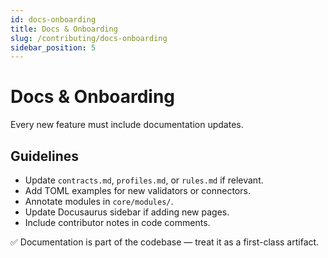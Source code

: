 ```yaml
---
id: docs-onboarding
title: Docs & Onboarding
slug: /contributing/docs-onboarding
sidebar_position: 5
---
```


# Docs & Onboarding

Every new feature must include documentation updates.

## Guidelines
- Update `contracts.md`, `profiles.md`, or `rules.md` if relevant.
- Add TOML examples for new validators or connectors.
- Annotate modules in `core/modules/`.
- Update Docusaurus sidebar if adding new pages.
- Include contributor notes in code comments.

✅ Documentation is part of the codebase — treat it as a first-class artifact.
